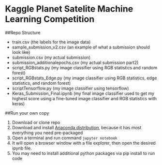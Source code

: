 # Kaggle Planet Satelite Machine Learning Competition

##Repo Structure
- train.csv (the labels for the image data)
- sample\_submission\_v2.csv (an example of what a submission should look like)
- submission.csv (my actual submission)
- submission_additionalepochs.csv (my actual submission part2)
- script_RGBstats.py (my image classifier using RGB statistics and random forest)
- script\_RGBstats\_Edge.py (my image classifier using RGB statistics, edge statistics, and random forest)
- scriptTensorflow.py (my image classifier using tensorflow)
- Keras\_Submission\_Final.ipynb (my final image classifier used to get my highest score using a fine-tuned image classifier and RGB statistics with keras)

##Run your own copy
1. Download or clone repo
2. Download and install [Anaconda distribution](https://www.anaconda.com/download/#macos), because it has most everything you need pre-packaged
3. Open a terminal and run command ```jupyter notebook```
4. It will open a browser window with a file explorer, then open the desired ipynb file.
5. You may need to install additional python packages via pip install to run code